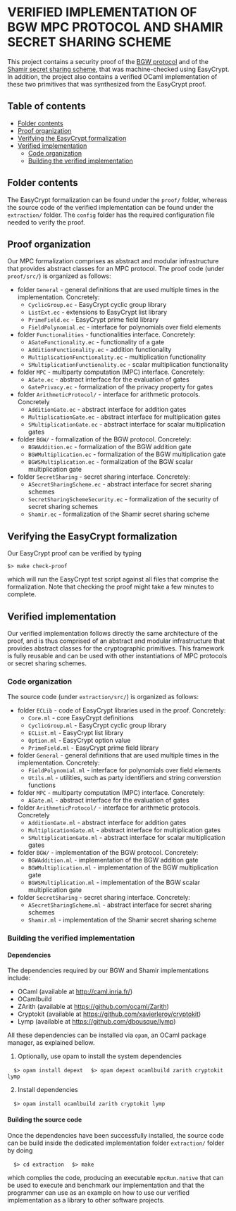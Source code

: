 # VERIFIED IMPLEMENTATION OF BGW MPC PROTOCOL AND SHAMIR SECRET SHARING SCHEME

This project contains a security proof of the [BGW protocol](https://www.math.ias.edu/~avi/PUBLICATIONS/MYPAPERS/GBW88/GBW88.ps) and of the [Shamir secret sharing scheme](https://dl.acm.org/doi/pdf/10.1145/359168.359176), that was machine-checked using EasyCrypt. In addition, the project also contains a  verified OCaml implementation of these two primitives that was synthesized from the EasyCrypt proof.

## Table of contents

* [Folder contents](#folder-contents)
* [Proof organization](#proof-organization)
* [Verifying the EasyCrypt formalization](#verifying-the-easycrypt-formalization)
* [Verified implementation](#verified-implementation)
	* [Code organization](#code-organization)
	* [Building the verified implementation](#building-the-verified-implementation)

## Folder contents

The EasyCrypt formalization can be found under the `proof/` folder, whereas the source code of the verified implementation can be found under the `extraction/` folder. The `config` folder has the required configuration file needed to verify the proof.

## Proof organization

Our MPC formalization comprises as abstract and modular infrastructure that provides abstract classes for an MPC protocol. The proof code (under `proof/src/`) is organized as follows:

- folder `General` - general definitions that are used multiple times in the implementation. Concretely:
	- `CyclicGroup.ec` - EasyCrypt cyclic group library
	- `ListExt.ec` - extensions to EasyCrypt list library
	- `PrimeField.ec` - EasyCrypt prime field library
	- `FieldPolynomial.ec` - interface for polynomials over field elements
- folder `Functionalities` - functionalities interface. Concretely:
	- `AGateFunctionality.ec` - functionality of a gate
	- `AdditionFunctionality.ec` - addition functionality
	- `MultiplicationFunctionality.ec` - multiplication functionality
	- `SMultiplicationFunctionality.ec` - scalar multiplication functionality
- folder `MPC` - multiparty computation (MPC) interface. Concretely:
	- `AGate.ec` - abstract interface for the evaluation of gates
	- `GatePrivacy.ec` - formalization of the privacy property for gates
- folder `ArithmeticProtocol/` - interface for arithmetic protocols. Concretely
	- `AdditionGate.ec` - abstract interface for addition gates
	- `MultiplicationGate.ec` - abstract interface for multiplication gates
	- `SMultiplicationGate.ec` - abstract interface for scalar multiplication gates
- folder `BGW/` - formalization of the BGW protocol. Concretely:
	- `BGWAddition.ec` - formalization of the BGW addition gate
	- `BGWMultiplication.ec` - formalization of the BGW multiplication gate
	- `BGWSMultiplication.ec` - formalization of the BGW scalar multiplication gate
- folder `SecretSharing` - secret sharing interface. Concretely:
	- `ASecretSharingScheme.ec` - abstract interface for secret sharing schemes
	- `SecretSharingSchemeSecurity.ec` - formalization of the security of secret sharing schemes
	- `Shamir.ec` - formalization of the Shamir secret sharing scheme

## Verifying the EasyCrypt formalization

Our EasyCrypt proof can be verified by typing

`$> make check-proof`

which will run the EasyCrypt test script against all files that comprise the formalization. Note that checking the proof might take a few minutes to complete.

## Verified implementation

Our verified implementation follows directly the same architecture of the proof, and is thus comprised of an abstract and modular infrastructure that provides abstract classes for the cryptographic primitives. This framework is fully reusable and can be used with other instantiations of MPC protocols or secret sharing schemes.

### Code organization
The source code (under `extraction/src/`) is organized as follows:
- folder `ECLib` - code of EasyCrypt libraries used in the proof. Concretely:
	- `Core.ml` - core EasyCrypt definitions
	- `CyclicGroup.ml` - EasyCrypt cyclic group library
	- `ECList.ml` - EasyCrypt list library
	- `Option.ml` - EasyCrypt option value
	- `PrimeField.ml` - EasyCrypt prime field library
- folder `General` - general definitions that are used multiple times in the implementation. Concretely:
	- `FieldPolynomial.ml` - interface for polynomials over field elements
	- `Utils.ml` - utilities, such as party identifiers and string converstion functions
- folder `MPC` - multiparty computation (MPC) interface. Concretely:
	- `AGate.ml` - abstract interface for the evaluation of gates
- folder `ArithmeticProtocol/` - interface for arithmetic protocols. Concretely
	- `AdditionGate.ml` - abstract interface for addition gates
	- `MultiplicationGate.ml` - abstract interface for multiplication gates
	- `SMultiplicationGate.ml` - abstract interface for scalar multiplication gates
- folder `BGW/` - implementation of the BGW protocol. Concretely:
	- `BGWAddition.ml` - implementation of the BGW addition gate
	- `BGWMultiplication.ml` - implementation of the BGW multiplication gate
	- `BGWSMultiplication.ml` - implementation of the BGW scalar multiplication gate
- folder `SecretSharing` - secret sharing interface. Concretely:
	- `ASecretSharingScheme.ml` - abstract interface for secret sharing schemes
	- `Shamir.ml` - implementation of the Shamir secret sharing scheme

### Building the verified implementation

#### Dependencies

The dependencies required by our BGW and Shamir implementations include:
- OCaml (available at http://caml.inria.fr/)
- OCamlbuild
- ZArith (available at https://github.com/ocaml/Zarith)
- Cryptokit (available at https://github.com/xavierleroy/cryptokit)
- Lymp (available at https://github.com/dbousque/lymp)

All these dependencies can be installed via `opam`, an OCaml package manager, as explained bellow.

1. Optionally, use opam to install the system dependencies

&ensp;&ensp;`$> opam install depext`
&ensp;&ensp;`$> opam depext ocamlbuild zarith cryptokit lymp`

2. Install dependencies

&ensp;&ensp;`$> opam install ocamlbuild zarith cryptokit lymp`

#### Building the source code

Once the dependencies have been successfully installed, the source code can be build inside the dedicated implementation folder `extraction/` folder by doing

&ensp;&ensp;`$> cd extraction`
&ensp;&ensp;`$> make`

which complies the code, producing an executable `mpcRun.native` that can be used to execute and benchmark our implementation and that the programmer can use as an example on how to use our verified implementation as a library to other software projects.